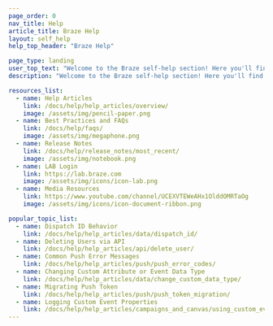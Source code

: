 ```yaml
---
page_order: 0
nav_title: Help
article_title: Braze Help
layout: self_help
help_top_header: "Braze Help"

page_type: landing
user_top_text: "Welcome to the Braze self-help section! Here you'll find a variety of help articles that can help you troubleshoot issues you may encounter. You can also learn more about the best practices to communicate and reach your users."
description: "Welcome to the Braze self-help section! Here you'll find a variety of help articles that can help you troubleshoot issues you may encounter. You can also learn more about the best practices to communicate and reach your users."

resources_list:
  - name: Help Articles
    link: /docs/help/help_articles/overview/
    image: /assets/img/pencil-paper.png
  - name: Best Practices and FAQs
    link: /docs/help/faqs/
    image: /assets/img/megaphone.png
  - name: Release Notes
    link: /docs/help/release_notes/most_recent/
    image: /assets/img/notebook.png
  - name: LAB Login
    link: https://lab.braze.com
    image: /assets/img/icons/icon-lab.png
  - name: Media Resources
    link: https://www.youtube.com/channel/UCEXVTEWeAHx1OlddOMRTaOg
    image: /assets/img/icons/icon-document-ribbon.png

popular_topic_list:
  - name: Dispatch ID Behavior
    link: /docs/help/help_articles/data/dispatch_id/
  - name: Deleting Users via API
    link: /docs/help/help_articles/api/delete_user/
  - name: Common Push Error Messages
    link: /docs/help/help_articles/push/push_error_codes/
  - name: Changing Custom Attribute or Event Data Type
    link: /docs/help/help_articles/data/change_custom_data_type/
  - name: Migrating Push Token
    link: /docs/help/help_articles/push/push_token_migration/
  - name: Logging Custom Event Properties
    link: /docs/help/help_articles/campaigns_and_canvas/using_custom_event_properties/
---
```

